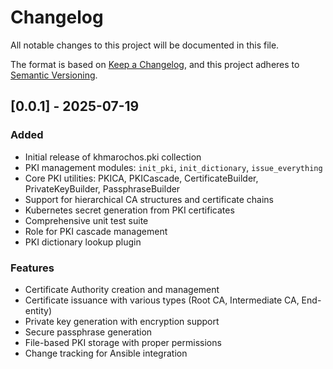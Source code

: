 # Changelog

All notable changes to this project will be documented in this file.

The format is based on [Keep a Changelog](https://keepachangelog.com/en/1.0.0/),
and this project adheres to [Semantic Versioning](https://semver.org/spec/v2.0.0.html).

## [0.0.1] - 2025-07-19

### Added
- Initial release of khmarochos.pki collection
- PKI management modules: `init_pki`, `init_dictionary`, `issue_everything`
- Core PKI utilities: PKICA, PKICascade, CertificateBuilder, PrivateKeyBuilder, PassphraseBuilder
- Support for hierarchical CA structures and certificate chains
- Kubernetes secret generation from PKI certificates
- Comprehensive unit test suite
- Role for PKI cascade management
- PKI dictionary lookup plugin

### Features
- Certificate Authority creation and management
- Certificate issuance with various types (Root CA, Intermediate CA, End-entity)
- Private key generation with encryption support
- Secure passphrase generation
- File-based PKI storage with proper permissions
- Change tracking for Ansible integration